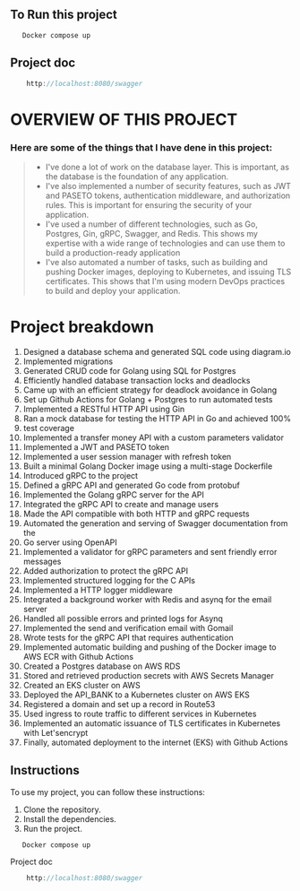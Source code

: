 

## To Run this project 
```
   Docker compose up
```

## Project doc
```dart 
    http://localhost:8080/swagger
```



# OVERVIEW OF THIS PROJECT 
### Here are some of the things that I have dene in this project:
> - I've done a lot of work on the database layer. This is important, as the database is the foundation of any application.
>-  I've also implemented a number of security features, such as JWT and PASETO tokens, authentication middleware, and authorization rules. This is important for ensuring the security of your application.
>- I've used a number of different technologies, such as Go, Postgres, Gin, gRPC, Swagger, and Redis. This shows my expertise  with a wide range of technologies and can use them to build a production-ready application
>- I've also automated a number of tasks, such as building and pushing Docker images, deploying to Kubernetes, and issuing TLS certificates. This shows that I'm using modern DevOps practices to build and deploy your application.


# Project breakdown
1. Designed a database schema and generated SQL code using diagram.io
2. Implemented migrations
3. Generated CRUD code for Golang using SQL for Postgres
4. Efficiently handled database transaction locks and deadlocks
5. Came up with an efficient strategy for deadlock avoidance in Golang
6. Set up Github Actions for Golang + Postgres to run automated tests
7. Implemented a RESTful HTTP API using Gin
8. Ran a mock database for testing the HTTP API in Go and achieved 100%
9. test coverage
10. Implemented a transfer money API with a custom parameters validator
11. Implemented a JWT and PASETO token
12. Implemented a user session manager with refresh token
13. Built a minimal Golang Docker image using a multi-stage Dockerfile
14. Introduced gRPC to the project
15. Defined a gRPC API and generated Go code from protobuf
16. Implemented the Golang gRPC server for the API
17. Integrated the gRPC API to create and manage users
18. Made the API compatible with both HTTP and gRPC requests
19. Automated the generation and serving of Swagger documentation from the
20. Go server using OpenAPI
21. Implemented a validator for gRPC parameters and sent friendly error messages
22. Added authorization to protect the gRPC API
23. Implemented structured logging for the C APIs
24. Implemented a HTTP logger middleware
25. Integrated a background worker with Redis and asynq for the email server
26. Handled all possible errors and printed logs for Asynq
27. Implemented the send and verification email with Gomail
28. Wrote tests for the gRPC API that requires authentication
29. Implemented automatic building and pushing of the Docker image to AWS ECR with Github Actions
30. Created a Postgres database on AWS RDS
31. Stored and retrieved production secrets with AWS Secrets Manager
32. Created an EKS cluster on AWS
33. Deployed the API_BANK to a Kubernetes cluster on AWS EKS
34. Registered a domain and set up a record in Route53
35. Used ingress to route traffic to different services in Kubernetes
36. Implemented an automatic issuance of TLS certificates in Kubernetes with Let'sencrypt
37. Finally, automated deployment to the internet (EKS) with Github Actions


## Instructions

To use my project, you can follow these instructions:

1. Clone the repository.
2. Install the dependencies.
3. Run the project.
```
   Docker compose up
```

 Project doc
```dart 
    http://localhost:8080/swagger
```


<!-- ### Postgres


### Create a migration 
migrate create -ext sql -dir db/migration -seq init_schema
<br /><br />

### SQLC
-   Very fast and easy to user 
-   Automatic ode generation 
-   Catch SQL query errors before genration codes 
-   Full  support Postgres.
(TODO: Publis a toturial on sqlc golang)
<br /><br />


## Database Transactions 
### Why do we need database transactions 
1.   To provide a reliable and consistent unit of work, even inc ase of system failure 
2.   To provider isolation between programs tha access the database concurrently <br><br>
**To Achieve 1 and 2 the database must maintain ACID property**
> ### 1.  Atomicity (A)
> Either all operations complete successfully or the transaction fails and the db is unchanged

> ### 2.  Consistency (C)
> The db state must be vallid after the transaction. All constraints mmust be satisfied.


> ### 3.  Isolation (I)
> Concurrent transactions must not affect each other.

>  ### 4.  Durability (D)
> Data written  by a successful transaction must be recorded in persistent storage.
>

## DBML Docs page
https://dbdocs.io/joshuamorka4/shiny_bank_project?schema=public&view=relationships&table=accounts


### Mock Database  -->
